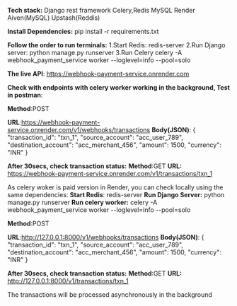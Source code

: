 **Tech stack:**
Django rest framework
Celery,Redis
MySQL
Render
Aiven(MySQL)
Upstash(Reddis)

**Install Dependencies:**
pip install -r requirements.txt

**Follow the order to run terminals:**
1.Start Redis:
redis-server
2.Run Django server:
python manage.py runserver
3.Run Celery
celery -A webhook_payment_service worker --loglevel=info --pool=solo

**The live API**:
https://webhook-payment-service.onrender.com

**Check with endpoints**
**with celery worker working in the background, Test in postman**:

**Method**:POST

**URL**:https://webhook-payment-service.onrender.com/v1/webhooks/transactions
**Body(JSON)**:
{
 "transaction_id": "txn_1",
 "source_account": "acc_user_789",
 "destination_account": "acc_merchant_456",
 "amount": 1500,
 "currency": "INR"
}

**After 30secs, check transaction status:**
**Method**:GET
**URL:** https://webhook-payment-service.onrender.com/v1/transactions/txn_1

As celery woker is paid version in Render, you can check locally using the same dependencies:
**Start Redis**:
redis-server
**Run Django Server:**
python manage.py runserver
**Run celery worker:**
celery -A webhook_payment_service worker --loglevel=info --pool=solo

**Method**:POST

**URL**:http://127.0.0.1:8000/v1/webhooks/transactions
**Body(JSON)**:
{
 "transaction_id": "txn_1",
 "source_account": "acc_user_789",
 "destination_account": "acc_merchant_456",
 "amount": 1500,
 "currency": "INR"
}

**After 30secs, check transaction status:**
**Method**:GET
**URL:** http://127.0.0.1:8000/v1/transactions/txn_1

The transactions will be processed asynchronously in the background
